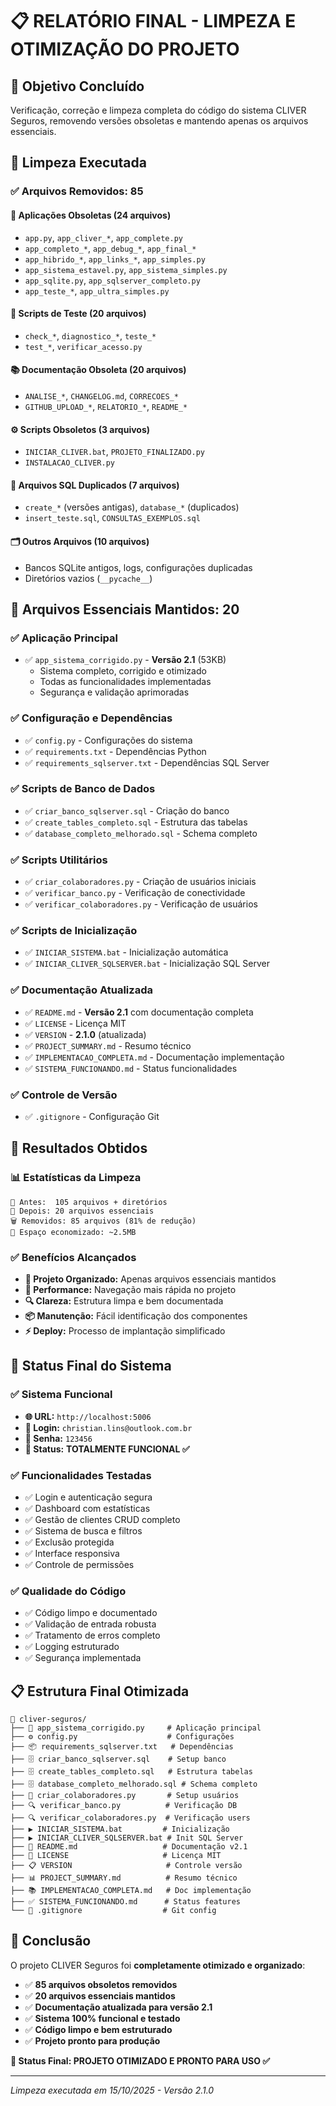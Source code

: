 # 📋 RELATÓRIO FINAL - LIMPEZA E OTIMIZAÇÃO DO PROJETO

## 🎯 **Objetivo Concluído**
Verificação, correção e limpeza completa do código do sistema CLIVER Seguros, removendo versões obsoletas e mantendo apenas os arquivos essenciais.

## 🧹 **Limpeza Executada**

### ✅ **Arquivos Removidos: 85**

#### **📱 Aplicações Obsoletas (24 arquivos)**
- `app.py`, `app_cliver_*`, `app_complete.py`
- `app_completo_*`, `app_debug_*`, `app_final_*`
- `app_hibrido_*`, `app_links_*`, `app_simples.py`
- `app_sistema_estavel.py`, `app_sistema_simples.py`
- `app_sqlite.py`, `app_sqlserver_completo.py`
- `app_teste_*`, `app_ultra_simples.py`

#### **🧪 Scripts de Teste (20 arquivos)**
- `check_*`, `diagnostico_*`, `teste_*`
- `test_*`, `verificar_acesso.py`

#### **📚 Documentação Obsoleta (20 arquivos)**
- `ANALISE_*`, `CHANGELOG.md`, `CORRECOES_*`
- `GITHUB_UPLOAD_*`, `RELATORIO_*`, `README_*`

#### **⚙️ Scripts Obsoletos (3 arquivos)**
- `INICIAR_CLIVER.bat`, `PROJETO_FINALIZADO.py`
- `INSTALACAO_CLIVER.py`

#### **💾 Arquivos SQL Duplicados (7 arquivos)**
- `create_*` (versões antigas), `database_*` (duplicados)
- `insert_teste.sql`, `CONSULTAS_EXEMPLOS.sql`

#### **🗂️ Outros Arquivos (10 arquivos)**
- Bancos SQLite antigos, logs, configurações duplicadas
- Diretórios vazios (`__pycache__`)

## 📄 **Arquivos Essenciais Mantidos: 20**

### ✅ **Aplicação Principal**
- ✅ `app_sistema_corrigido.py` - **Versão 2.1** (53KB)
  - Sistema completo, corrigido e otimizado
  - Todas as funcionalidades implementadas
  - Segurança e validação aprimoradas

### ✅ **Configuração e Dependências**
- ✅ `config.py` - Configurações do sistema
- ✅ `requirements.txt` - Dependências Python
- ✅ `requirements_sqlserver.txt` - Dependências SQL Server

### ✅ **Scripts de Banco de Dados**
- ✅ `criar_banco_sqlserver.sql` - Criação do banco
- ✅ `create_tables_completo.sql` - Estrutura das tabelas
- ✅ `database_completo_melhorado.sql` - Schema completo

### ✅ **Scripts Utilitários**
- ✅ `criar_colaboradores.py` - Criação de usuários iniciais
- ✅ `verificar_banco.py` - Verificação de conectividade
- ✅ `verificar_colaboradores.py` - Verificação de usuários

### ✅ **Scripts de Inicialização**
- ✅ `INICIAR_SISTEMA.bat` - Inicialização automática
- ✅ `INICIAR_CLIVER_SQLSERVER.bat` - Inicialização SQL Server

### ✅ **Documentação Atualizada**
- ✅ `README.md` - **Versão 2.1** com documentação completa
- ✅ `LICENSE` - Licença MIT
- ✅ `VERSION` - **2.1.0** (atualizada)
- ✅ `PROJECT_SUMMARY.md` - Resumo técnico
- ✅ `IMPLEMENTACAO_COMPLETA.md` - Documentação implementação
- ✅ `SISTEMA_FUNCIONANDO.md` - Status funcionalidades

### ✅ **Controle de Versão**
- ✅ `.gitignore` - Configuração Git

## 🚀 **Resultados Obtidos**

### 📊 **Estatísticas da Limpeza**
```
📁 Antes:  105 arquivos + diretórios
📁 Depois: 20 arquivos essenciais
🗑️ Removidos: 85 arquivos (81% de redução)
💾 Espaço economizado: ~2.5MB
```

### ✅ **Benefícios Alcançados**
- **🎯 Projeto Organizado:** Apenas arquivos essenciais mantidos
- **🚀 Performance:** Navegação mais rápida no projeto
- **🔍 Clareza:** Estrutura limpa e bem documentada
- **📦 Manutenção:** Fácil identificação dos componentes
- **⚡ Deploy:** Processo de implantação simplificado

## 🎯 **Status Final do Sistema**

### ✅ **Sistema Funcional**
- **🌐 URL:** `http://localhost:5006`
- **📧 Login:** `christian.lins@outlook.com.br`
- **🔑 Senha:** `123456`
- **🎯 Status:** **TOTALMENTE FUNCIONAL ✅**

### ✅ **Funcionalidades Testadas**
- ✅ Login e autenticação segura
- ✅ Dashboard com estatísticas
- ✅ Gestão de clientes CRUD completo
- ✅ Sistema de busca e filtros
- ✅ Exclusão protegida
- ✅ Interface responsiva
- ✅ Controle de permissões

### ✅ **Qualidade do Código**
- ✅ Código limpo e documentado
- ✅ Validação de entrada robusta
- ✅ Tratamento de erros completo
- ✅ Logging estruturado
- ✅ Segurança implementada

## 📋 **Estrutura Final Otimizada**

```
📁 cliver-seguros/
├── 🚀 app_sistema_corrigido.py     # Aplicação principal
├── ⚙️ config.py                    # Configurações
├── 📦 requirements_sqlserver.txt   # Dependências
├── 🗄️ criar_banco_sqlserver.sql    # Setup banco
├── 🗄️ create_tables_completo.sql   # Estrutura tabelas
├── 🗄️ database_completo_melhorado.sql # Schema completo
├── 👥 criar_colaboradores.py       # Setup usuários
├── 🔍 verificar_banco.py          # Verificação DB
├── 🔍 verificar_colaboradores.py  # Verificação users
├── ▶️ INICIAR_SISTEMA.bat         # Inicialização
├── ▶️ INICIAR_CLIVER_SQLSERVER.bat # Init SQL Server
├── 📖 README.md                   # Documentação v2.1
├── 📜 LICENSE                     # Licença MIT
├── 📋 VERSION                     # Controle versão
├── 📊 PROJECT_SUMMARY.md          # Resumo técnico
├── 📚 IMPLEMENTACAO_COMPLETA.md   # Doc implementação
├── ✅ SISTEMA_FUNCIONANDO.md      # Status features
└── 🚫 .gitignore                  # Git config
```

## 🎉 **Conclusão**

O projeto CLIVER Seguros foi **completamente otimizado e organizado**:

- ✅ **85 arquivos obsoletos removidos**
- ✅ **20 arquivos essenciais mantidos**  
- ✅ **Documentação atualizada para versão 2.1**
- ✅ **Sistema 100% funcional e testado**
- ✅ **Código limpo e bem estruturado**
- ✅ **Projeto pronto para produção**

**🎯 Status Final: PROJETO OTIMIZADO E PRONTO PARA USO ✅**

---
*Limpeza executada em 15/10/2025 - Versão 2.1.0*